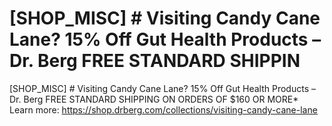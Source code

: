 # [SHOP_MISC] # Visiting Candy Cane Lane? 15% Off Gut Health Products – Dr. Berg FREE STANDARD SHIPPIN

[SHOP_MISC] # Visiting Candy Cane Lane? 15% Off Gut Health Products – Dr. Berg FREE STANDARD SHIPPING ON ORDERS OF $160 OR MORE\*
Learn more: https://shop.drberg.com/collections/visiting-candy-cane-lane
